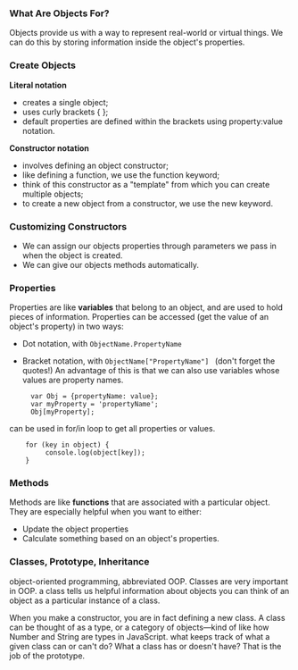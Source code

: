 
### What Are Objects For?

Objects provide us with a way to represent real-world or virtual things. We can do this by storing information inside the object's properties.

### Create Objects

**Literal notation**

* creates a single object;
* uses curly brackets { };
* default properties are defined within the brackets using property:value notation.

**Constructor notation**

* involves defining an object constructor;
* like defining a function, we use the function keyword;
* think of this constructor as a "template" from which you can create multiple objects;
* to create a new object from a constructor, we use the new keyword.

### Customizing Constructors

- We can assign our objects properties through parameters we pass in when the object is created.
- We can give our objects methods automatically.

### Properties

Properties are like **variables** that belong to an object, and are used to hold pieces of information. 
Properties can be accessed (get the value of an object's property) in two ways:

* Dot notation, with `ObjectName.PropertyName`
* Bracket notation, with `ObjectName["PropertyName"] ` (don't forget the quotes!)
An advantage of this is that we can also use variables  whose values are property names.

		var Obj = {propertyName: value};
		var myProperty = 'propertyName';
		Obj[myProperty];
can be used in for/in loop to get all properties or values.

		for (key in object) {
		     console.log(object[key]);
		}

### Methods

Methods are like **functions** that are associated with a particular object.
They are especially helpful when you want to either:

* Update the object properties
* Calculate something based on an object's properties.

### Classes, Prototype, Inheritance
object-oriented programming, abbreviated OOP.
Classes are very important in OOP.
a class tells us helpful information about objects
you can think of an object as a particular instance of a class.

When you make a constructor, you are in fact defining a new class. 
A class can be thought of as a type, or a category of objects—kind of like how Number and String are types in JavaScript.
what keeps track of what a given class can or can't do? What a class has or doesn't have? That is the job of the prototype.





